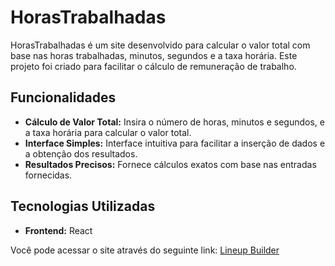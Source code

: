 # HorasTrabalhadas

HorasTrabalhadas é um site desenvolvido para calcular o valor total com base nas horas trabalhadas, minutos, segundos e a taxa horária. Este projeto foi criado para facilitar o cálculo de remuneração de trabalho.

## Funcionalidades

- **Cálculo de Valor Total:** Insira o número de horas, minutos e segundos, e a taxa horária para calcular o valor total.
- **Interface Simples:** Interface intuitiva para facilitar a inserção de dados e a obtenção dos resultados.
- **Resultados Precisos:** Fornece cálculos exatos com base nas entradas fornecidas.

## Tecnologias Utilizadas

- **Frontend:** React

Você pode acessar o site através do seguinte link: [Lineup Builder](https://horastrabalhadas.netlify.app/)
